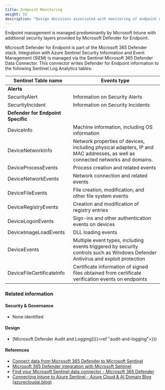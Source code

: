 ```yaml
---
title: Endpoint Monitoring
weight: 55
description: "Design decisions associated with monitoring of endpoint management activities for system(s) built using ASD's Blueprint for Secure Cloud."
---
```


Endpoint management is managed predominantly by Microsoft Intune with additional security layers provided by Microsoft Defender for Endpoint.

Microsoft Defender for Endpoint is part of the Microsoft 365 Defender stack. Integration with Azure Sentinel Security Information and Event Management (SIEM) is managed via the Sentinel Microsoft 365 Defender Data Connector. This connector writes Defender for Endpoint information to the following Sentinel Log Analytics tables:

| Sentinel Table name                | Events type                                                                                                                     |
| ---------------------------------- | ------------------------------------------------------------------------------------------------------------------------------- |
| **Alerts**                         |                                                                                                                                 |
| SecurityAlert                      | Information on Security Alerts                                                                                                  |
| SecurityIncident                   | Information on Security Incidents                                                                                               |
| **Defender for Endpoint Specific** |                                                                                                                                 |
| DeviceInfo                         | Machine information, including OS information                                                                                   |
| DeviceNetworkInfo                  | Network properties of devices, including physical adapters, IP and MAC addresses, as well as connected networks and domains.    |
| DeviceProcessEvents                | Process creation and related events                                                                                             |
| DeviceNetworkEvents                | Network connection and related events                                                                                           |
| DeviceFileEvents                   | File creation, modification, and other file system events                                                                       |
| DeviceRegistryEvents               | Creation and modification of registry entries                                                                                   |
| DeviceLogonEvents                  | Sign-ins and other authentication events on devices                                                                             |
| DeviceImageLoadEvents              | DLL loading events                                                                                                              |
| DeviceEvents                       | Multiple event types, including events triggered by security controls such as Windows Defender Antivirus and exploit protection |
| DeviceFileCertificateInfo          | Certificate information of signed files obtained from certificate verification events on endpoints                              |

### Related information

#### Security & Governance

* None identified

#### Design

*   [Microsoft Defender Audit and Logging]({{<ref "audit-and-logging">}})

#### References

*   [Connect data from Microsoft 365 Defender to Microsoft Sentinel](https://learn.microsoft.com/azure/sentinel/connect-microsoft-365-defender)
*   [Microsoft 365 Defender integration with Microsoft Sentinel](https://learn.microsoft.com/azure/sentinel/microsoft-365-defender-sentinel-integration)
*   [Find your Microsoft Sentinel data connector - Microsoft 365 Defender](https://learn.microsoft.com/azure/sentinel/data-connectors-reference#microsoft-365-defender)
*   [Connecting Intune to Azure Sentinel - Azure Cloud & AI Domain Blog (azurecloudai.blog)](https://azurecloudai.blog/2020/07/02/connecting-intune-to-azure-sentinel/)
